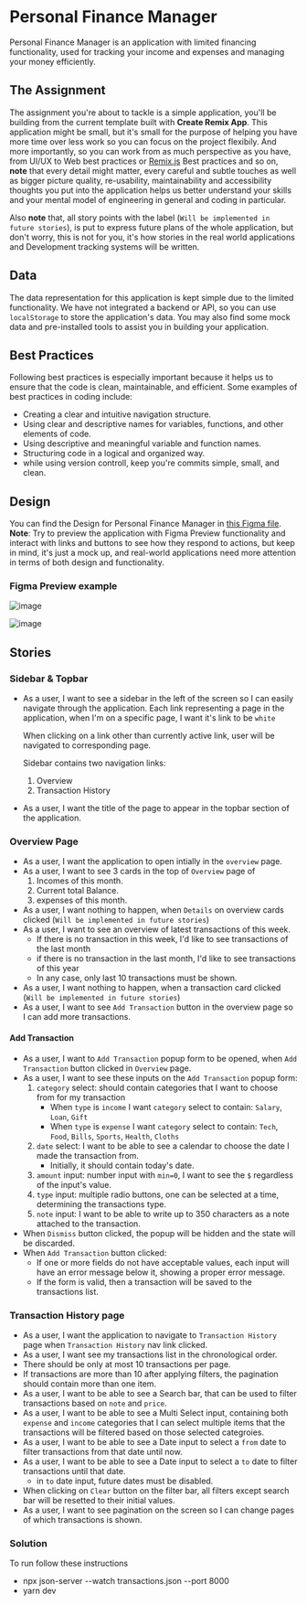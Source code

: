 # Personal Finance Manager

Personal Finance Manager is an application with limited financing functionality, used for tracking your income and expenses and managing your money efficiently.

## The Assignment

The assignment you're about to tackle is a simple application, you'll be building from the current template built with **Create Remix App**.
This application might be small, but it's small for the purpose of helping you have more time over less work so you can focus on the project flexibily.
And more importantly, so you can work from as much perspective as you have, from UI/UX to Web best practices or [Remix.js](https://remix.run/docs/en/v1) Best practices and so on, **note**
that every detail might matter, every careful and subtle touches as well as bigger picture quality, re-usability, maintainability and accessibility thoughts
you put into the application helps us better understand your skills and your mental model of engineering in general and coding in particular.

Also **note** that, all story points with the label (`Will be implemented in future stories`), is put to express future plans of the whole application,
but don't worry, this is not for you, it's how stories in the real world applications and Development tracking systems will be written.

## Data

The data representation for this application is kept simple due to the limited functionality. We have not integrated a backend or API, so you can use `localStorage` to store the application's data. You may also find some mock data and pre-installed tools to assist you in building your application.

## Best Practices

Following best practices is especially important because it helps us to ensure that the code is clean, maintainable, and efficient. Some examples of best practices in coding include:

  - Creating a clear and intuitive navigation structure.
  - Using clear and descriptive names for variables, functions, and other elements of code.
  - Using descriptive and meaningful variable and function names.
  - Structuring code in a logical and organized way.
  - while using version controll, keep you're commits simple, small, and clean.

## Design

You can find the Design for Personal Finance Manager in [this Figma file](https://www.figma.com/file/dJUAWU41JCpAPl0rRDGCx3/Money-Manager?node-id=0%3A1).  
**Note**: Try to preview the application with Figma Preview functionality and interact with links and buttons to see how they respond
to actions, but keep in mind, it's just a mock up, and real-world applications need more attention in terms of both design and functionality.

### Figma Preview example

![image](https://user-images.githubusercontent.com/41629832/154848791-107fea0d-f211-42d0-a5a7-646ca970d88d.png)

![image](https://user-images.githubusercontent.com/41629832/154848837-d53bf2fd-e721-4f78-8858-22d07cb36c43.png)


## Stories

### Sidebar & Topbar

- As a user, I want to see a sidebar in the left of the screen so I can easily navigate through the application.
  Each link representing a page in the application, when I'm on a specific page, I want it's link to be `white`
  
  When clicking on a link other than currently active link, user will be navigated to corresponding page.

  Sidebar contains two navigation links:
  1. Overview
  2. Transaction History

- As a user, I want the title of the page to appear in the topbar section of the application.

### Overview Page

- As a user, I want the application to open intially in the `overview` page.
- As a user, I want to see 3 cards in the top of `Overview` page of
  1. Incomes of this month.
  2. Current total Balance.
  3. expenses of this month.
- As a user, I want nothing to happen, when `Details` on overview cards clicked (`Will be implemented in future stories`)
- As a user, I want to see an overview of latest transactions of this week.
  - If there is no transaction in this week, I'd like to see transactions of the last month
  - if there is no transaction in the last month, I'd like to see transactions of this year
  - In any case, only last 10 transactions must be shown.
- As a user, I want nothing to happen, when a transaction card clicked (`Will be implemented in future stories`)
- As a user, I want to see `Add Transaction` button in the overview page so I can add more transactions.

#### Add Transaction

- As a user, I want to `Add Transaction` popup form to be opened, when `Add Transaction` button clicked in `Overview` page.
- As a user, I want to see these inputs on the `Add Transaction` popup form:
  1. `category` select: should contain categories that I want to choose from for my transaction
     - When `type` is `income` I want `category` select to contain: `Salary`, `Loan`, `Gift`
     - When `type` is `expense` I want `category` select to contain: `Tech`, `Food`, `Bills`, `Sports`, `Health`, `Cloths`
  2. `date` select: I want to be able to see a calendar to choose the date I made the transaction from.
     - Initially, it should contain today's date.
  3. `amount` input: number input with `min=0`, I want to see the `$` regardless of the input's value.
  4. `type` input: multiple radio buttons, one can be selected at a time, determining the transactions type.
  5. `note` input: I want to be able to write up to 350 characters as a note attached to the transaction.
- When `Dismiss` button clicked, the popup will be hidden and the state will be discarded.
- When `Add Transaction` button clicked: 
  - If one or more fields do not have acceptable values, each input will have an error message below it, showing a proper error message.
  - If the form is valid, then a transaction will be saved to the transactions list.

### Transaction History page

- As a user, I want the application to navigate to `Transaction History` page when `Transaction History` nav link clicked.
- As a user, I want see my transactions list in the chronological order.
- There should be only at most 10 transactions per page.
- If transactions are more than 10 after applying filters, the pagination should contain more than one item.
- As a user, I want to be able to see a Search bar, that can be used to filter transactions based on `note` and `price`.
- As a user, I want to be able to see a Multi Select input, containing both `expense` and `income` categories that I can select
  multiple items that the transactions will be filtered based on those selected categroies.
- As a user, I want to be able to see a Date input to select a `from` date to filter transactions from that date until now.
- As a user, I want to be able to see a Date input to select a `to` date to filter transactions until that date.
  - in `to` date input, future dates must be disabled.
- When clicking on `Clear` button on the filter bar, all filters except search bar will be resetted to their initial values.
- As a user, I want to see pagination on the screen so I can change pages of which transactions is shown. 


### Solution
To run follow these instructions

- npx json-server --watch transactions.json --port 8000
- yarn dev